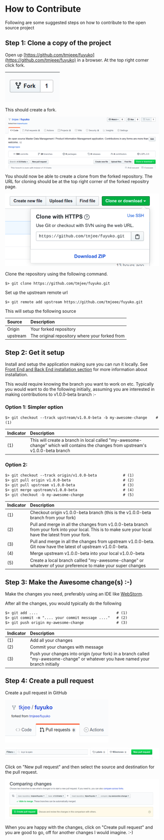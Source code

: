# How to Contribute

Following are some suggested steps on how to contribute to the open source project

## Step 1: Clone a copy of the project

Open up [https://github.com/tmjeee/fuyuko](https://github.com/tmjeee/fuyuko) in a browser. At the top right corner click fork.

![](.gitbook/assets/image%20%2816%29.png)

This should create a fork.

![](.gitbook/assets/image%20%2815%29%20%281%29.png)

You should now be able to create a clone from the forked repository. The URL for cloning should be at the top right corner of the forked repositry page.

![](.gitbook/assets/image%20%2818%29.png)

Clone the repository using the following command.

```text
$> git clone https://github.com/tmjee/fuyuko.git
```

Set up the upstream remote url

```text
$> git remote add upstream https://github.com/tmjeee/fuyuko.git
```

This will setup the following source

| Source | Description |
| :--- | :--- |
| Origin | Your forked repository |
| upstream | The original repository where your forked from |

## Step 2: Get it setup

Install and setup the application making sure you can run it locally. See [Front End and Back End installation section](developer-guide/untitled/dev-installation.md) for more information about installation.

This would require knowing the branch you want to work on etc. Typically you would want to do the following initially, assuming you are interested in making contributions to v1.0.0-beta branch :-

### Option 1: Simpler option

```text
$> git checkout --track upstream/v1.0.0-beta -b my-awesome-change    #(1)
```

| Indicator | Description |
| :--- | :--- |
| \(1\) | This will create a branch in local called "my-awesome-change" which will contains the changes from upstream's v1.0.0-beta branch |

### Option  2:

```text
$> git checkout --track origin/v1.0.0-beta            # (1)
$> git pull origin v1.0.0-beta                        # (2)
$> git pull upstream v1.0.0-beta                      # (3)
$> git merge upstream/v1.0.0-beta                     # (4)
$> git checkout -b my-awesome-change                  # (5)
```

| Indicator | Description |
| :--- | :--- |
| \(1\) | Checkout origin v1.0.0-beta branch \(this is the v1.0.0-beta branch from your fork\) |
| \(2\) | Pull and merge in all the changes from v1.0.0-beta branch from your fork into your local. This is to make sure your local have the latest from your fork. |
| \(3\) | Pull and merge in all the changes from upstream v1.0.0-beta. Git now have the latest of upstream v1.0.0-beta. |
| \(4\) | Merge upstream v1.0.0-beta into your local v1.0.0-beta |
| \(5\) | Create a local branch callled "my-awesome-change" or whatever of your preference to make your super changes |

## Step 3: Make the Awesome change\(s\) :-\)

Make the changes you need, preferably using an IDE like [WebStorm](https://www.jetbrains.com/webstorm/). 

After all the changes, you would typically do the following

```text
$> git add ....                                    # (1)
$> git commit -m ".... your commit message ...."   # (2)
$> git push origin my-awesome-change               # (3)
```

| Indicator | Description |
| :--- | :--- |
| \(1\) | Add all your changes |
| \(2\) | Commit your changes with message |
| \(3\) | Push your changes into origin \(your fork\) in a branch called "my-awesome-change" or whatever you have named your branch initially |

## Step 4: Create a pull request

Create a pull request in GitHub

![](.gitbook/assets/image%20%2819%29.png)

![](.gitbook/assets/image%20%2821%29.png)

Click on "New pull request" and then select the source and destination for the pull request.

![](.gitbook/assets/image%20%2820%29.png)

When you are happy with the changes, click on "Create pull request" and you are good to go, off for another changes I would imagine. :-\)

